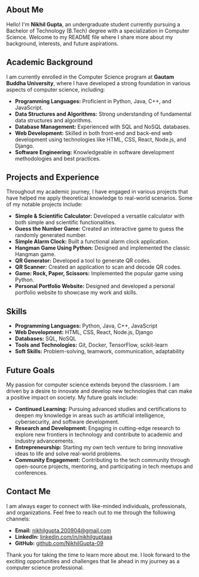 ## About Me

Hello! I'm **Nikhil Gupta**, an undergraduate student currently pursuing a Bachelor of Technology (B.Tech) degree with a specialization in Computer Science. Welcome to my README file where I share more about my background, interests, and future aspirations.

## Academic Background

I am currently enrolled in the Computer Science program at **Gautam Buddha University**, where I have developed a strong foundation in various aspects of computer science, including:

- **Programming Languages:** Proficient in Python, Java, C++, and JavaScript.
- **Data Structures and Algorithms:** Strong understanding of fundamental data structures and algorithms.
- **Database Management:** Experienced with SQL and NoSQL databases.
- **Web Development:** Skilled in both front-end and back-end web development using technologies like HTML, CSS, React, Node.js, and Django.
- **Software Engineering:** Knowledgeable in software development methodologies and best practices.

## Projects and Experience

Throughout my academic journey, I have engaged in various projects that have helped me apply theoretical knowledge to real-world scenarios. Some of my notable projects include:

- **Simple & Scientific Calculator:** Developed a versatile calculator with both simple and scientific functionalities.
- **Guess the Number Game:** Created an interactive game to guess the randomly generated number.
- **Simple Alarm Clock:** Built a functional alarm clock application.
- **Hangman Game Using Python:** Designed and implemented the classic Hangman game.
- **QR Generator:** Developed a tool to generate QR codes.
- **QR Scanner:** Created an application to scan and decode QR codes.
- **Game: Rock, Paper, Scissors:** Implemented the popular game using Python.
- **Personal Portfolio Website:** Designed and developed a personal portfolio website to showcase my work and skills.

## Skills

- **Programming Languages:** Python, Java, C++, JavaScript
- **Web Development:** HTML, CSS, React, Node.js, Django
- **Databases:** SQL, NoSQL
- **Tools and Technologies:** Git, Docker, TensorFlow, scikit-learn
- **Soft Skills:** Problem-solving, teamwork, communication, adaptability

## Future Goals

My passion for computer science extends beyond the classroom. I am driven by a desire to innovate and develop new technologies that can make a positive impact on society. My future goals include:

- **Continued Learning:** Pursuing advanced studies and certifications to deepen my knowledge in areas such as artificial intelligence, cybersecurity, and software development.
- **Research and Development:** Engaging in cutting-edge research to explore new frontiers in technology and contribute to academic and industry advancements.
- **Entrepreneurship:** Starting my own tech venture to bring innovative ideas to life and solve real-world problems.
- **Community Engagement:** Contributing to the tech community through open-source projects, mentoring, and participating in tech meetups and conferences.

## Contact Me

I am always eager to connect with like-minded individuals, professionals, and organizations. Feel free to reach out to me through the following channels:

- **Email:** [nikhilgupta.200904@gmail.com](mailto:nikhilgupta.200904@gmail.com)
- **LinkedIn:** [linkedin.com/in/nikhilguptaaa](https://www.linkedin.com/in/nikhilguptaaa/)
- **GitHub:** [github.com/NikhilGupta-09](https://github.com/NikhilGupta-09)

Thank you for taking the time to learn more about me. I look forward to the exciting opportunities and challenges that lie ahead in my journey as a computer science professional.
